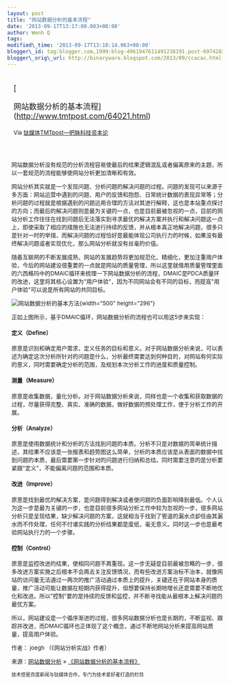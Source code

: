 ```yaml
--- 
layout: post 
title: "网站数据分析的基本流程" 
date: '2013-09-17T13:17:00.003+08:00' 
author: Wenh Q
tags:
modified\_time: '2013-09-17T13:18:14.063+08:00' 
blogger\_id: tag:blogger.com,1999:blog-4961947611491238191.post-6974283992396681831
blogger\_orig\_url: http://binaryware.blogspot.com/2013/09/ccacac.html
---
```

<div style="margin: 10px; padding: 5px;">

<div style="font-size: 18px;">

[

网站数据分析的基本流程](http://www.tmtpost.com/64021.html)

</div>

<div style="font-size: 13px;">

Via [钛媒体TMTpost—把脉科技资本论](http://www.tmtpost.com/)

</div>

</div>

<div style="font-size: 13px; padding: 15px 0 10px 10px;">

网站数据分析没有规范的分析流程容易使最后的结果逻辑混乱或者偏离原来的主题，所以一套规范的流程能够使网站分析更加清晰和有效。



网站分析其实就是一个发现问题、分析问题的解决问题的过程。问题的发现可以来源于多方面：网站运营中遇到的问题、用户的反馈和抱怨、日常统计数据的表现异常等；分析问题的过程就是根据遇到的问题运用合理的方法对其进行解释，这也是本站重点探讨的方向；而最后的解决问题则是最为关键的一点，也是目前最被忽视的一点，目前的网站分析工作往往在找到问题后无法落实到寻求最优的解决方案并执行和解决问题这一点上，即使采取了相应的措施也无法进行持续的反馈，并从根本真正地解决问题，很多只是针对一时的举措，而解决问题的过程恰好是最能体现公司执行力的时候，如果没有最终解决问题或者实现优化，那么网站分析就没有丝毫的价值。

随着互联网的不断发展成熟，网站的发展趋势将更加规范化、精细化，更加注重用户体验，今后的网站建设很重要的一点就是网站的质量管理，所以这里就借用质量管理里面的六西格玛中的DMAIC循环来梳理一下网站数据分析的流程，DMAIC是PDCA质量环的改进，这里将其核心设置为"用户体验"，因为不同网站会有不同的目标，而提高"用户体验"可以说是所有网站的共同目标。

![网站数据分析的基本方法](http://www.tmtpost.com/wp-content/uploads/2013/09/137935403011.jpg "网站数据分析的基本方法"){width="500"
height="296"}

正如上图所示，基于DMAIC循环，网站数据分析的流程也可以用这5步来实现：

#### 定义（Define）

原意是识别和确定用户需求，定义任务的目标和意义。对于网站数据分析来说，可以表述为确定这次分析所针对的问题是什么，分析最终需要达到何种目的，对网站有何实际的意义，同时需要确定分析的范围，及规划本次分析工作的进度和质量控制。

#### 测量（Measure）

原意是收集数据，量化分析。对于网站数据分析来说，同样也是一个收集和获取数据的过程，尽量获得完整、真实、准确的数据，做好数据的预处理工作，便于分析工作的开展。

#### 分析（Analyze）

原意是使用数据统计和分析的方法找到问题的本质。分析不只是对数据的简单统计描述，其结果不应该是一张报表和趋势图这么简单，分析的本质应该是从表面的数据中找到问题的本质，最后需要第一步针对的问题进行归纳和总结。同时需要注意的是分析要紧跟"定义"，不能偏离问题的范围和本质。

#### 改进（Improve）

原意是找到最优的解决方案，是问题得到解决或者使问题的负面影响降到最低。个人认为这一步是最为关键的一步，也是目前很多网站分析工作中较为忽视的一步，很多网站分析只是呈现结果，缺少解决问题的方案，这就相当于找到了管道的漏水点却任由其漏水而不作处理，任何不付诸实践的分析结果都是废纸，毫无意义。同时这一步也是最考验网站执行力的一个步骤。

#### 控制（Control）

原意是监控改进的结果，使相同问题不再重现。这一步无疑是目前最被忽略的一步，很多改进方案实施之后根本不会再去关注反馈情况，而有些改进方案治标不治本，就像网站的访问量无法通过一两次的推广活动通过本质上的提升，关键还在于网站本身的质量，推广活动可能让数据在短期内获得提升，但想要保持长期地增长还是需要不断地优化和改进。所以"控制"要的是持续的反馈和监控，并不断寻找能从最根本上解决问题的最优方案。

所以，网站建设是一个循序渐进的过程，很多网站数据分析也是长期的，不断监视、跟踪并改进，而DMAIC循环也正体现了这个概念，通过不断地网站分析来提高网站质量，提高用户体验。



作者： joegh （《网站分析实战》作者）

来源：[网站数据分析](http://webdataanalysis.net/ "网站数据分析") » [《网站数据分析的基本流程》](http://webdataanalysis.net/personal-view/circuit-of-web-data-analysis/ "网站数据分析的基本流程")

    技术控是百度新闻与钛媒体合作，专门为技术爱好者打造的栏目

</div>
